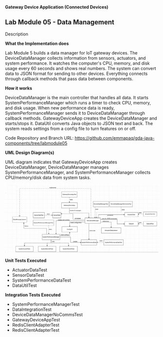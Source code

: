 **Gateway Device Application (Connected Devices)**

## Lab Module 05 - Data Management

Description

**What the Implementation does**

Lab Module 5 builds a data manager for IoT gateway devices. The DeviceDataManager collects information from sensors, actuators, and system performance. It watches the computer's CPU, memory, and disk usage every 60 seconds and shows real numbers. The system can convert data to JSON format for sending to other devices. Everything connects through callback methods that pass data between components.

**How it works**

DeviceDataManager is the main controller that handles all data. It starts SystemPerformanceManager which runs a timer to check CPU, memory, and disk usage. When new performance data is ready, SystemPerformanceManager sends it to DeviceDataManager through callback methods. GatewayDeviceApp creates the DeviceDataManager and starts/stops it. DataUtil converts Java objects to JSON text and back. The system reads settings from a config file to turn features on or off.

Code Repository and Branch
URL: https://github.com/emmapaq/gda-java-components/tree/labmodule05

**UML Design Diagram(s)**

UML diagram indicates that GatewayDeviceApp creates DeviceDataManager, DeviceDataManager manages SystemPerformanceManager, and SystemPerformanceManager collects CPU/memory/disk data from system tasks.

![Lab Module 05 GDA - UML](Lab05_GDA_UML2.png)

**Unit Tests Executed**

- ActuatorDataTest
- SensorDataTest
- SystemPerformanceDataTest
- DataUtilTest


**Integration Tests Executed**

- SystemPerformanceManagerTest
- DataIntegrationTest
- DeviceDataManagerNoCommsTest
- GatewayDeviceAppTest
- RedisClientAdapterTest
- RedisClientAdapterTest
